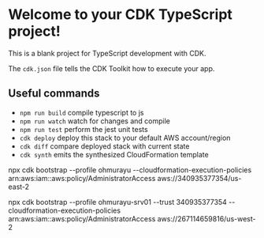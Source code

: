 # Welcome to your CDK TypeScript project!

This is a blank project for TypeScript development with CDK.

The `cdk.json` file tells the CDK Toolkit how to execute your app.

## Useful commands

 * `npm run build`   compile typescript to js
 * `npm run watch`   watch for changes and compile
 * `npm run test`    perform the jest unit tests
 * `cdk deploy`      deploy this stack to your default AWS account/region
 * `cdk diff`        compare deployed stack with current state
 * `cdk synth`       emits the synthesized CloudFormation template


npx cdk bootstrap   --profile ohmurayu   --cloudformation-execution-policies arn:aws:iam::aws:policy/AdministratorAccess aws://340935377354/us-east-2

npx cdk bootstrap --profile ohmurayu-srv01 --trust 340935377354 --cloudformation-execution-policies arn:aws:iam::aws:policy/AdministratorAccess aws://267114659816/us-west-2


